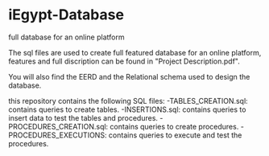 # iEgypt-Database
full database for an online platform 

The sql files are used to create full featured database for an online platform, features and full discription can be found in "Project Description.pdf".

You will also find the EERD and the Relational schema used to design the database. 

this repository contains the following SQL files:
-TABLES_CREATION.sql: contains queries to create tables.
-INSERTIONS.sql: contains queries to insert data to test the tables and procedures.
-PROCEDURES_CREATION.sql: contains queries to create procedures.
-PROCEDURES_EXECUTIONS: contains queries to execute and test the procedures. 
